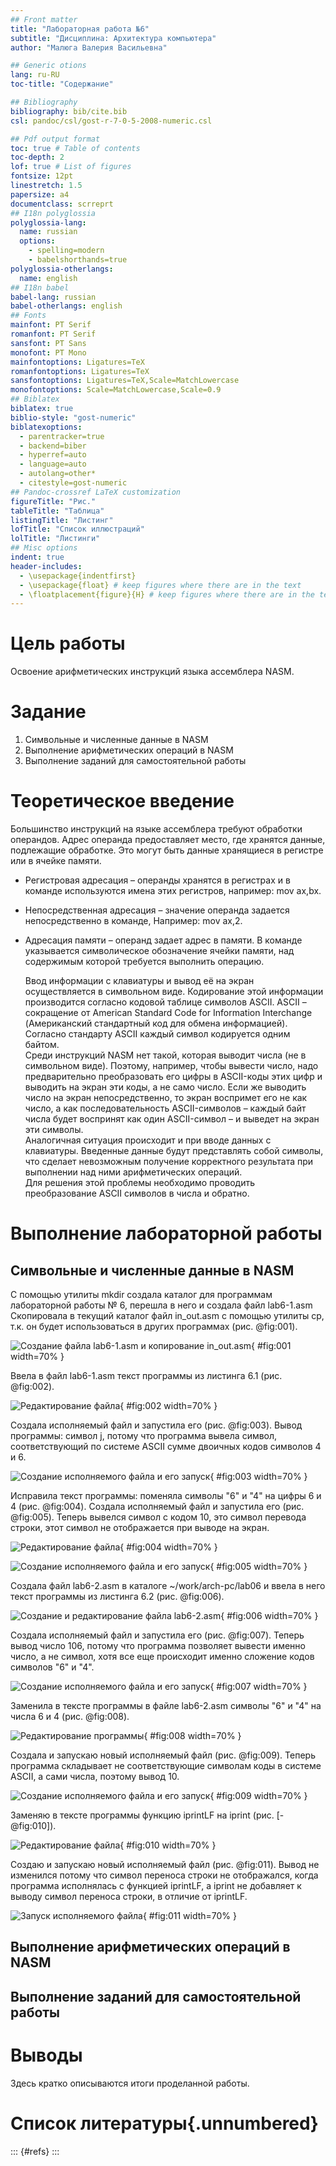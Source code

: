 ```yaml
---
## Front matter
title: "Лабораторная работа №6"
subtitle: "Дисциплина: Архитектура компьютера"
author: "Малюга Валерия Васильевна"

## Generic otions
lang: ru-RU
toc-title: "Содержание"

## Bibliography
bibliography: bib/cite.bib
csl: pandoc/csl/gost-r-7-0-5-2008-numeric.csl

## Pdf output format
toc: true # Table of contents
toc-depth: 2
lof: true # List of figures
fontsize: 12pt
linestretch: 1.5
papersize: a4
documentclass: scrreprt
## I18n polyglossia
polyglossia-lang:
  name: russian
  options:
	- spelling=modern
	- babelshorthands=true
polyglossia-otherlangs:
  name: english
## I18n babel
babel-lang: russian
babel-otherlangs: english
## Fonts
mainfont: PT Serif
romanfont: PT Serif
sansfont: PT Sans
monofont: PT Mono
mainfontoptions: Ligatures=TeX
romanfontoptions: Ligatures=TeX
sansfontoptions: Ligatures=TeX,Scale=MatchLowercase
monofontoptions: Scale=MatchLowercase,Scale=0.9
## Biblatex
biblatex: true
biblio-style: "gost-numeric"
biblatexoptions:
  - parentracker=true
  - backend=biber
  - hyperref=auto
  - language=auto
  - autolang=other*
  - citestyle=gost-numeric
## Pandoc-crossref LaTeX customization
figureTitle: "Рис."
tableTitle: "Таблица"
listingTitle: "Листинг"
lofTitle: "Список иллюстраций"
lolTitle: "Листинги"
## Misc options
indent: true
header-includes:
  - \usepackage{indentfirst}
  - \usepackage{float} # keep figures where there are in the text
  - \floatplacement{figure}{H} # keep figures where there are in the text
---
```


# Цель работы

  Освоение арифметических инструкций языка ассемблера NASM.  

# Задание

1. Символьные и численные данные в NASM  
2. Выполнение арифметических операций в NASM  
3. Выполнение заданий для самостоятельной работы  


# Теоретическое введение

  Большинство инструкций на языке ассемблера требуют обработки операндов. Адрес операнда предоставляет место, где хранятся данные, подлежащие обработке. Это могут быть данные хранящиеся в регистре или в ячейке памяти.   

- Регистровая адресация – операнды хранятся в регистрах и в команде используются имена этих регистров, например: mov ax,bx.  
- Непосредственная адресация – значение операнда задается непосредственно в команде, Например: mov ax,2.  
- Адресация памяти – операнд задает адрес в памяти. В команде указывается символическое обозначение ячейки памяти, над содержимым которой требуется выполнить операцию.  

  Ввод информации с клавиатуры и вывод её на экран осуществляется в символьном виде. Кодирование этой информации производится согласно кодовой таблице символов ASCII. ASCII – сокращение от American Standard Code for Information Interchange (Американский стандартный код для обмена информацией). Согласно стандарту ASCII каждый символ кодируется одним байтом.  
  Среди инструкций NASM нет такой, которая выводит числа (не в символьном виде). Поэтому, например, чтобы вывести число, надо предварительно преобразовать его цифры в ASCII-коды этих цифр и выводить на экран эти коды, а не само число. Если же выводить число на экран непосредственно, то экран воспримет его не как число, а как последовательность ASCII-символов – каждый байт числа будет воспринят как один ASCII-символ – и выведет на экран эти символы.  
  Аналогичная ситуация происходит и при вводе данных с клавиатуры. Введенные данные будут представлять собой символы, что сделает невозможным получение корректного результата при выполнении над ними арифметических операций.  
  Для решения этой проблемы необходимо проводить преобразование ASCII символов в числа и обратно.  

# Выполнение лабораторной работы

## Символьные и численные данные в NASM

  С помощью утилиты mkdir создала каталог для программам лабораторной работы № 6, перешла в него и создала файл lab6-1.asm Скопировала в текущий каталог файл in_out.asm с помощью утилиты cp, т.к. он будет использоваться в других программах (рис. @fig:001).  

![Создание файла lab6-1.asm и копирование in_out.asm](image/1.png){ #fig:001 width=70% }  

  Ввела в файл lab6-1.asm текст программы из листинга 6.1 (рис. @fig:002).  

![Редактирование файла](image/2.png){ #fig:002 width=70% }  

  Создала исполняемый файл и запустила его (рис. @fig:003). Вывод программы: символ j, потому что программа вывела символ, соответствующий по системе ASCII сумме двоичных кодов символов 4 и 6.  

![Создание исполняемого файла и его запуск](image/3.png){ #fig:003 width=70% }  

   Исправила текст программы: поменяла символы "6" и "4" на цифры 6 и 4 (рис. @fig:004). Создала исполняемый файл и запустила его (рис. @fig:005). Теперь вывелся символ с кодом 10, это символ перевода строки, этот символ не отображается при выводе на экран.  

![Редактирование файла](image/4.png){ #fig:004 width=70% }  

![Создание исполняемого файла и его запуск](image/5.png){ #fig:005 width=70% }  

  Создала файл lab6-2.asm в каталоге ~/work/arch-pc/lab06 и ввела в него текст программы из листинга 6.2 (рис. @fig:006).  

![Создание и редактирование файла lab6-2.asm](image/6.png){ #fig:006 width=70% }  

  Создала исполняемый файл и запустила его (рис. @fig:007). Теперь вывод число 106, потому что программа позволяет вывести именно число, а не символ, хотя все еще происходит именно сложение кодов символов "6" и "4".  

![Создание исполняемого файла и его запуск](image/7.png){ #fig:007 width=70% }  

  Заменила в тексте программы в файле lab6-2.asm символы "6" и "4" на числа 6 и 4 (рис. @fig:008).  
  
![Редактирование программы](image/8.png){ #fig:008 width=70% }  

  Создала  и запускаю новый исполняемый файл (рис. @fig:009). Теперь программа складывает не соответствующие символам коды в системе ASCII, а сами числа, поэтому вывод 10.  
  
![Создание исполняемого файла и его запуск](image/9.png){ #fig:009 width=70% }  

  Заменяю в тексте программы функцию iprintLF на iprint (рис. [-@fig:010]).  

![Редактирование файла](image/10.png){ #fig:010 width=70% }

  Создаю и запускаю новый исполняемый файл (рис. @fig:011). Вывод не изменился потому что символ переноса строки не отображался, когда программа исполнялась с функцией iprintLF, а iprint не добавляет к выводу символ переноса строки, в отличие от iprintLF.  

![Запуск исполняемого файла](image/11.png){ #fig:011 width=70% }

## Выполнение арифметических операций в NASM




## Выполнение заданий для самостоятельной работы

  


# Выводы

Здесь кратко описываются итоги проделанной работы.

# Список литературы{.unnumbered}

::: {#refs}
:::
